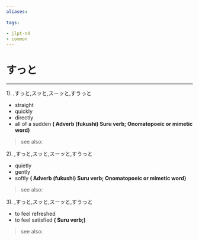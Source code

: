 ```yaml
---
aliases:
    
tags:
    
- jlpt-n4
- common
---
```


# すっと
---
1).
,すっと,スッと,スーッと,すうっと

- straight
- quickly
- directly
- all of a sudden
**( Adverb (fukushi) Suru verb; Onomatopoeic or mimetic word)**
> see also: 
            
2).
,すっと,スッと,スーッと,すうっと

- quietly
- gently
- softly
**( Adverb (fukushi) Suru verb; Onomatopoeic or mimetic word)**
> see also: 
            
3).
,すっと,スッと,スーッと,すうっと

- to feel refreshed
- to feel satisfied
**( Suru verb;)**
> see also: 
            